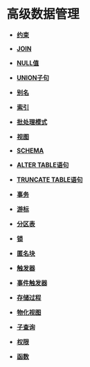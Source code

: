 # 高级数据管理<a name="ZH-CN_TOPIC_0000001255221825"></a>

-   **[约束](约束.md)**  

-   **[JOIN](JOIN.md)**  

-   **[NULL值](NULL值.md)**  

-   **[UNION子句](UNION子句.md)**  

-   **[别名](别名.md)**  

-   **[索引](索引.md)**  

-   **[批处理模式](批处理模式.md)**  

-   **[视图](视图.md)**  

-   **[SCHEMA](SCHEMA.md)**  

-   **[ALTER TABLE语句](ALTER-TABLE语句.md)**  

-   **[TRUNCATE TABLE语句](TRUNCATE-TABLE语句.md)**  

-   **[事务](事务.md)**  

-   **[游标](游标.md)**  

-   **[分区表](分区表.md)**  

-   **[锁](锁.md)**  

-   **[匿名块](匿名块.md)**  

-   **[触发器](触发器.md)** 
  
-   **[事件触发器](事件触发器.md)**  

-   **[存储过程](存储过程.md)**  

-   **[物化视图](物化视图.md)**  

-   **[子查询](子查询.md)**  

-   **[权限](权限.md)**  

-   **[函数](函数.md)**  


